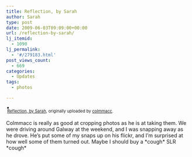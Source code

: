 ```yaml
---
title: Reflection, by Sarah
author: Sarah
type: post
date: 2009-06-03T09:09:00+00:00
url: /reflection-by-sarah/
lj_itemid:
  - 1090
lj_permalink:
  - '#/279183.html'
post_views_count:
  - 669
categories:
  - Updates
tags:
  - photos

---
```

<div style="text-align: left; padding: 3px;">
  <a href="http://www.flickr.com/photos/colmmacc/3586524558/" title="photo sharing"><img src="http://farm3.static.flickr.com/2460/3586524558_df3970339b.jpg" style="border: solid 2px #000000;" alt="" /></a><br /><span style="font-size: 0.8em; margin-top: 0px;"><a href="http://www.flickr.com/photos/colmmacc/3586524558/">Reflection, by Sarah</a>, originally uploaded by <a href="http://www.flickr.com/people/colmmacc/">colmmacc</a>.</span>
</div>

Colmmacc is really as good at cropping photos as he is at taking them. We were driving around Galway at the weekend, and I was snapping away as he drove. He&#8217;s put some of my snaps up on his flickr, and I&#8217;m surprised at how well some of them turned out. Maybe I should buy a \*cough\* SLR \*cough\*